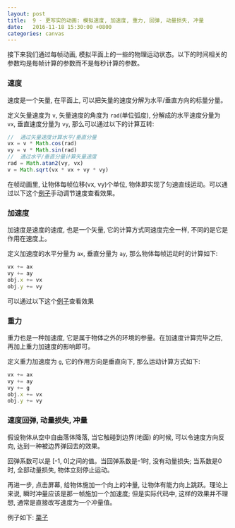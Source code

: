 ```yaml
---
layout: post
title:  9 - 更写实的动画: 模拟速度, 加速度, 重力, 回弹, 动量损失, 冲量
date:   2016-11-18 15:30:00 +0800
categories: canvas
---
```


接下来我们通过每帧动画, 模拟平面上的一些的物理运动状态。以下的时间相关的参数均是每帧计算的参数而不是每秒计算的参数。

### 速度

速度是一个矢量, 在平面上, 可以把矢量的速度分解为水平/垂直方向的标量分量。

定义矢量速度为 `v`, 矢量速度的角度为 `rad`(单位弧度), 分解成的水平速度分量为 `vx`, 垂直速度分量为 `vy`, 那么可以通过以下的计算互转:

```javascript
//  通过矢量速度计算水平/垂直分量
vx = v * Math.cos(rad)
vy = v * Math.sin(rad)
//  通过水平/垂直分量计算矢量速度
rad = Math.atan2(vy, vx)
v = Math.sqrt(vx * vx + vy * vy)
```

在帧动画里, 让物体每帧位移(vx, vy)个单位, 物体即实现了匀速直线运动。可以通过以下这个[例子](https://jsfiddle.net/aprilandjan/etuys9w7/)手动调节速度查看效果。

### 加速度

加速度是速度的速度, 也是一个矢量, 它的计算方式同速度完全一样, 不同的是它是作用在速度上。

定义加速度的水平分量为 `ax`, 垂直分量为 `ay`, 那么物体每帧运动时的计算如下:

```javascript
vx += ax
vy += ay
obj.x += vx
obj.y += vy
```

可以通过以下这个[例子](https://jsfiddle.net/aprilandjan/64ay4cw4/)查看效果

### 重力

重力也是一种加速度, 它是属于物体之外的环境的参量。在加速度计算完毕之后, 再加上重力加速度的影响即可。

定义重力加速度为 `g`, 它的作用方向是垂直向下, 那么运动计算方式如下:

```javascript
vx += ax
vy += ay
vy += g
obj.x += vx
obj.y += vy
```

### 速度回弹, 动量损失, 冲量

假设物体从空中自由落体降落, 当它触碰到边界(地面) 的时候, 可以令速度方向反向, 达到一种被边界弹回去的效果。

回弹系数可以是 [-1, 0]之间的值。当回弹系数是-1时, 没有动量损失; 当系数是0时, 全部动量损失, 物体立刻停止运动。

再进一步, 点击屏幕, 给物体施加一个向上的冲量, 让物体有能力向上跳跃。理论上来说, 瞬时冲量应该是那一帧施加一个加速度; 但是实际代码中, 这样的效果并不理想, 通常是直接改写速度为一个冲量值。

例子如下: [栗子](https://jsfiddle.net/aprilandjan/1dgcmctv/)